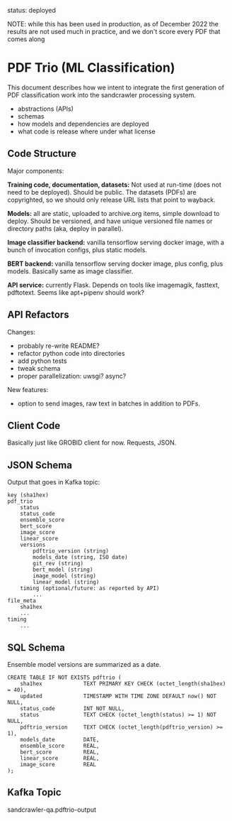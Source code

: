 
status: deployed

NOTE: while this has been used in production, as of December 2022 the results
are not used much in practice, and we don't score every PDF that comes along

PDF Trio (ML Classification)
==============================

This document describes how we intent to integrate the first generation of PDF
classification work into the sandcrawler processing system.

- abstractions (APIs)
- schemas
- how models and dependencies are deployed
- what code is release where under what license


## Code Structure

Major components:

**Training code, documentation, datasets:** Not used at run-time (does not need
to be deployed). Should be public. The datasets (PDFs) are copyrighted, so we
should only release URL lists that point to wayback.

**Models:** all are static, uploaded to archive.org items, simple download to
deploy. Should be versioned, and have unique versioned file names or directory
paths (aka, deploy in parallel).

**Image classifier backend:** vanilla tensorflow serving docker image, with a
bunch of invocation configs, plus static models.

**BERT backend:** vanilla tensorflow serving docker image, plus config, plus
models. Basically same as image classifier.

**API service:** currently Flask. Depends on tools like imagemagik, fasttext,
pdftotext. Seems like apt+pipenv should work?


## API Refactors

Changes:

- probably re-write README?
- refactor python code into directories
- add python tests
- tweak schema
- proper parallelization: uwsgi? async?

New features:

- option to send images, raw text in batches in addition to PDFs.

## Client Code

Basically just like GROBID client for now. Requests, JSON.

## JSON Schema

Output that goes in Kafka topic:

    key (sha1hex)
    pdf_trio
        status
        status_code
        ensemble_score
        bert_score
        image_score
        linear_score
        versions
            pdftrio_version (string)
            models_date (string, ISO date)
            git_rev (string)
            bert_model (string)
            image_model (string)
            linear_model (string)
        timing (optional/future: as reported by API)
            ...
    file_meta
        sha1hex
        ...
    timing
        ...


## SQL Schema

Ensemble model versions are summarized as a date.

    CREATE TABLE IF NOT EXISTS pdftrio (
        sha1hex             TEXT PRIMARY KEY CHECK (octet_length(sha1hex) = 40),
        updated             TIMESTAMP WITH TIME ZONE DEFAULT now() NOT NULL,
        status_code         INT NOT NULL,
        status              TEXT CHECK (octet_length(status) >= 1) NOT NULL,
        pdftrio_version     TEXT CHECK (octet_length(pdftrio_version) >= 1),
        models_date         DATE,
        ensemble_score      REAL,
        bert_score          REAL,
        linear_score        REAL,
        image_score         REAL
    );

## Kafka Topic

sandcrawler-qa.pdftrio-output

